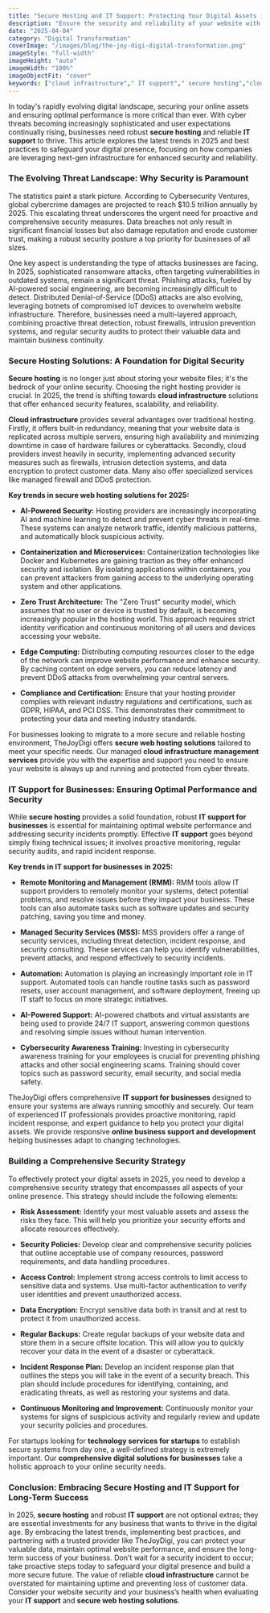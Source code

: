 ```yaml
---
title: "Secure Hosting and IT Support: Protecting Your Digital Assets in 2025 with TheJoyDigi"
description: "Ensure the security and reliability of your website with TheJoyDigi's Secure Hosting and IT Support services. Learn how to protect your data from cyber threats, maintain optimal website performance, and minimize downtime with our comprehensive solutions."
date: "2025-04-04"
category: "Digital Transformation"
coverImage: "/images/blog/the-joy-digi-digital-transformation.png"
imageStyle: "full-width"
imageHeight: "auto"
imageWidth: "100%"
imageObjectFit: "cover"
keywords: ["cloud infrastructure"," IT support"," secure hosting","cloud infrastructure management services"," IT support for businesses"," secure web hosting solutions"]
---
```


In today's rapidly evolving digital landscape, securing your online assets and ensuring optimal performance is more critical than ever. With cyber threats becoming increasingly sophisticated and user expectations continually rising, businesses need robust **secure hosting** and reliable **IT support** to thrive. This article explores the latest trends in 2025 and best practices to safeguard your digital presence, focusing on how companies are leveraging next-gen infrastructure for enhanced security and reliability.

### The Evolving Threat Landscape: Why Security is Paramount

The statistics paint a stark picture. According to Cybersecurity Ventures, global cybercrime damages are projected to reach \$10.5 trillion annually by 2025. This escalating threat underscores the urgent need for proactive and comprehensive security measures. Data breaches not only result in significant financial losses but also damage reputation and erode customer trust, making a robust security posture a top priority for businesses of all sizes.

One key aspect is understanding the type of attacks businesses are facing. In 2025, sophisticated ransomware attacks, often targeting vulnerabilities in outdated systems, remain a significant threat. Phishing attacks, fueled by AI-powered social engineering, are becoming increasingly difficult to detect. Distributed Denial-of-Service (DDoS) attacks are also evolving, leveraging botnets of compromised IoT devices to overwhelm website infrastructure. Therefore, businesses need a multi-layered approach, combining proactive threat detection, robust firewalls, intrusion prevention systems, and regular security audits to protect their valuable data and maintain business continuity.

### Secure Hosting Solutions: A Foundation for Digital Security

**Secure hosting** is no longer just about storing your website files; it's the bedrock of your online security. Choosing the right hosting provider is crucial. In 2025, the trend is shifting towards **cloud infrastructure** solutions that offer enhanced security features, scalability, and reliability.

**Cloud infrastructure** provides several advantages over traditional hosting. Firstly, it offers built-in redundancy, meaning that your website data is replicated across multiple servers, ensuring high availability and minimizing downtime in case of hardware failures or cyberattacks. Secondly, cloud providers invest heavily in security, implementing advanced security measures such as firewalls, intrusion detection systems, and data encryption to protect customer data. Many also offer specialized services like managed firewall and DDoS protection.

**Key trends in secure web hosting solutions for 2025:**

*   **AI-Powered Security:** Hosting providers are increasingly incorporating AI and machine learning to detect and prevent cyber threats in real-time. These systems can analyze network traffic, identify malicious patterns, and automatically block suspicious activity.

*   **Containerization and Microservices:** Containerization technologies like Docker and Kubernetes are gaining traction as they offer enhanced security and isolation. By isolating applications within containers, you can prevent attackers from gaining access to the underlying operating system and other applications.

*   **Zero Trust Architecture:** The "Zero Trust" security model, which assumes that no user or device is trusted by default, is becoming increasingly popular in the hosting world. This approach requires strict identity verification and continuous monitoring of all users and devices accessing your website.

*   **Edge Computing:** Distributing computing resources closer to the edge of the network can improve website performance and enhance security. By caching content on edge servers, you can reduce latency and prevent DDoS attacks from overwhelming your central servers.

*   **Compliance and Certification:** Ensure that your hosting provider complies with relevant industry regulations and certifications, such as GDPR, HIPAA, and PCI DSS. This demonstrates their commitment to protecting your data and meeting industry standards.

For businesses looking to migrate to a more secure and reliable hosting environment, TheJoyDigi offers **secure web hosting solutions** tailored to meet your specific needs. Our managed **cloud infrastructure management services** provide you with the expertise and support you need to ensure your website is always up and running and protected from cyber threats.

### IT Support for Businesses: Ensuring Optimal Performance and Security

While **secure hosting** provides a solid foundation, robust **IT support for businesses** is essential for maintaining optimal website performance and addressing security incidents promptly. Effective **IT support** goes beyond simply fixing technical issues; it involves proactive monitoring, regular security audits, and rapid incident response.

**Key trends in IT support for businesses in 2025:**

*   **Remote Monitoring and Management (RMM):** RMM tools allow IT support providers to remotely monitor your systems, detect potential problems, and resolve issues before they impact your business. These tools can also automate tasks such as software updates and security patching, saving you time and money.

*   **Managed Security Services (MSS):** MSS providers offer a range of security services, including threat detection, incident response, and security consulting. These services can help you identify vulnerabilities, prevent attacks, and respond effectively to security incidents.

*   **Automation:** Automation is playing an increasingly important role in IT support. Automated tools can handle routine tasks such as password resets, user account management, and software deployment, freeing up IT staff to focus on more strategic initiatives.

*   **AI-Powered Support:** AI-powered chatbots and virtual assistants are being used to provide 24/7 IT support, answering common questions and resolving simple issues without human intervention.

*   **Cybersecurity Awareness Training:** Investing in cybersecurity awareness training for your employees is crucial for preventing phishing attacks and other social engineering scams. Training should cover topics such as password security, email security, and social media safety.

TheJoyDigi offers comprehensive **IT support for businesses** designed to ensure your systems are always running smoothly and securely. Our team of experienced IT professionals provides proactive monitoring, rapid incident response, and expert guidance to help you protect your digital assets. We provide responsive **online business support and development** helping businesses adapt to changing technologies.

### Building a Comprehensive Security Strategy

To effectively protect your digital assets in 2025, you need to develop a comprehensive security strategy that encompasses all aspects of your online presence. This strategy should include the following elements:

*   **Risk Assessment:** Identify your most valuable assets and assess the risks they face. This will help you prioritize your security efforts and allocate resources effectively.

*   **Security Policies:** Develop clear and comprehensive security policies that outline acceptable use of company resources, password requirements, and data handling procedures.

*   **Access Control:** Implement strong access controls to limit access to sensitive data and systems. Use multi-factor authentication to verify user identities and prevent unauthorized access.

*   **Data Encryption:** Encrypt sensitive data both in transit and at rest to protect it from unauthorized access.

*   **Regular Backups:** Create regular backups of your website data and store them in a secure offsite location. This will allow you to quickly recover your data in the event of a disaster or cyberattack.

*   **Incident Response Plan:** Develop an incident response plan that outlines the steps you will take in the event of a security breach. This plan should include procedures for identifying, containing, and eradicating threats, as well as restoring your systems and data.

*   **Continuous Monitoring and Improvement:** Continuously monitor your systems for signs of suspicious activity and regularly review and update your security policies and procedures.

For startups looking for **technology services for startups** to establish secure systems from day one, a well-defined strategy is extremely important. Our **comprehensive digital solutions for businesses** take a holistic approach to your online security needs.

### Conclusion: Embracing Secure Hosting and IT Support for Long-Term Success

In 2025, **secure hosting** and robust **IT support** are not optional extras; they are essential investments for any business that wants to thrive in the digital age. By embracing the latest trends, implementing best practices, and partnering with a trusted provider like TheJoyDigi, you can protect your valuable data, maintain optimal website performance, and ensure the long-term success of your business. Don't wait for a security incident to occur; take proactive steps today to safeguard your digital presence and build a more secure future. The value of reliable **cloud infrastructure** cannot be overstated for maintaining uptime and preventing loss of customer data. Consider your website security and your business’s health when evaluating your **IT support** and **secure web hosting solutions**.